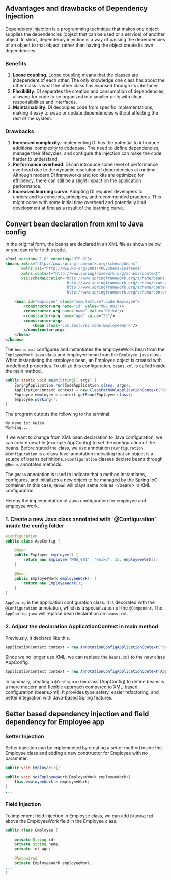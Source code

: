 <h2>Advantages and drawbacks of Dependency Injection</h2>

Dependency injection is a programming technique that makes one object supplies the dependencies (object that can be used or a service) of another object. In short, dependency injection is a way of passing the dependencies of an object to that object, rather than having the object create its own dependencies.

### Benefits
1. **Loose coupling**. Loose coupling means that the classes are independent of each other. The only knowledge one class has about the other class is what the other class has exposed through its interfaces.
2. **Flexibility**. DI separates the creation and consumption of dependencies, allowing for code to be organized into smaller units with clear responsibilities and interfaces.
3. **Maintainability**. DI decouples code from specific implementations, making it easy to swap or update dependencies without affecting the rest of the system.

### Drawbacks
1. **Increased complexity**. Implementing DI has the potential to introduce additional complexity to codebase. The need to define dependencies, manage their lifecycles, and configure the injection can make the code harder to understand.
2. **Performance overhead**. DI can introduce some level of performance overhead due to the dynamic resolution of dependencies at runtime. Although modern DI frameworks and toolkits are optimized for efficiency, there can still be a slight impact on the application performance.
3. **Increased learning curve**. Adopting DI requires developers to understand its concepts, principles, and recommended practices. This might come with some initial time overhead and potentially limit development at first as a result of the learning curve.

<h2>Convert bean declaration from xml to Java config</h2>

In the original form, the beans are declared in an XML file as shown below, or you can refer to this [code](code/src/main/java/beans.xml).

```xml
<?xml version="1.0" encoding="UTF-8"?>
<beans xmlns="http://www.springframework.org/schema/beans"
       xmlns:xsi="http://www.w3.org/2001/XMLSchema-instance"
       xmlns:context="http://www.springframework.org/schema/context"
       xsi:schemaLocation="http://www.springframework.org/schema/beans 
                           http://www.springframework.org/schema/beans/spring-beans.xsd 
                           http://www.springframework.org/schema/context 
                           http://www.springframework.org/schema/context/spring-context.xsd"> 

    <bean id="employee" class="com.lecture7.code.Employee">
        <constructor-arg name="id" value="MNG_001"/>
        <constructor-arg name="name" value="Keiko"/>
        <constructor-arg name="age" value="35"/>
        <constructor-arg>
            <bean class="com.lecture7.code.EmployeeWork"/>
        </constructor-arg>
    </bean>
</beans>
```
The `beans.xml` configures and instantiates the employeeWork bean from the `EmployeeWork.java` class and employee bean from the `Employee.java` class. When instantiating the employee bean, an Employee object is created with predefined properties. To utilize this configuration, `beans.xml` is called inside the main method.

```java
public static void main(String[] args) {
    SpringApplication.run(CodeApplication.class, args);
    ApplicationContext context = new ClassPathXmlApplicationContext("beans.xml");
    Employee employee = context.getBean(Employee.class);
    employee.working();
}
```
The program outputs the following to the terminal:
```
My Name is: Keiko
Working...
``` 

If we want to change from XML bean declaration to Java configuration, we can create new file (example AppConfig) to set the configuration of the beans. Before stated the class, we use annotation `@Configuration`. `@Configuration` is a class-level annotation indicating that an object is a source of beans definitions. `@Configuration` classes declare beans through `@Beans` annotated methods.

The `@Bean` annotation is used to indicate that a method instantiates, configures, and initializes a new object to be managed by the Spring IoC container. In this case, `@Bean` will plays same role as </bean/> in XML configuration.

Hereby the implementation of Java configuration for employee and employee work.

<h3>1. Create a new Java class annotated with `@Configuration` inside the config folder</h3>

```java
@Configuration
public class AppConfig {

    @Bean
    public Employee employee() {
        return new Employee("MNG_001", "Keiko", 35, employeeWork());
    }

    @Bean
    public EmployeeWork employeeWork() {
        return new EmployeeWork();
    }
}
```

`AppConfig` is the application configuration class. It is decorated with the `@Configuration` annotation, which is a specialization of the `@Component`. The `AppConfig.java` will replace bean declaration on `beans.xml`.

<h3>2. Adjust the declaration ApplicationContext in main method</h3>

Previously, it declared like this.
```java
ApplicationContext context = new AnnotationConfigApplicationContext("beans.xml");
```
Since we no longer use XML, we can replace the `beans.xml` to the new class AppConfig.
```java
ApplicationContext context = new AnnotationConfigApplicationContext(AppConfig.class);
```
In summary, creating a `@Configuration` class (AppConfig) to define beans is a more modern and flexible approach compared to XML-based configuration (beans.xml). It provides type safety, easier refactoring, and better integration with Java-based Spring features.

<h2>Setter based dependency injection and field dependency for Employee app</h2>

### Setter Injection
Setter injection can be implemented by creating a setter method inside the Employee class and adding a new constructor for Employee with no parameter.
```java
public void Employee(){}

public void setEmployeeWork(EmployeeWork employeeWork){
    this.employeeWork = employeeWork;
}
...

```

### Field Injection
To implement field injection in Employee class, we can add `@Autowired` above the EmployeeWork field in the Employee class.
```java
public class Employee {

    private String id;
    private String name;
    private int age;

    @Autowired
    private EmployeeWork employeeWork;
...
}
```
